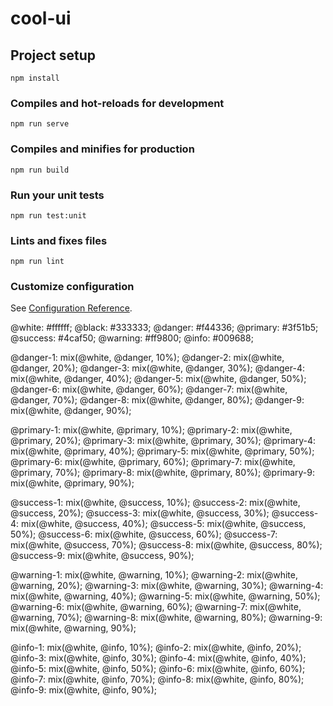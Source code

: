 # cool-ui

## Project setup
```
npm install
```

### Compiles and hot-reloads for development
```
npm run serve
```

### Compiles and minifies for production
```
npm run build
```

### Run your unit tests
```
npm run test:unit
```

### Lints and fixes files
```
npm run lint
```

### Customize configuration
See [Configuration Reference](https://cli.vuejs.org/config/).

@white: #ffffff;
@black: #333333;
@danger: #f44336;
@primary: #3f51b5;
@success: #4caf50;
@warning: #ff9800;
@info: #009688;


@danger-1: mix(@white, @danger, 10%);
@danger-2: mix(@white, @danger, 20%);
@danger-3: mix(@white, @danger, 30%);
@danger-4: mix(@white, @danger, 40%);
@danger-5: mix(@white, @danger, 50%);
@danger-6: mix(@white, @danger, 60%);
@danger-7: mix(@white, @danger, 70%);
@danger-8: mix(@white, @danger, 80%);
@danger-9: mix(@white, @danger, 90%);


@primary-1: mix(@white, @primary, 10%);
@primary-2: mix(@white, @primary, 20%);
@primary-3: mix(@white, @primary, 30%);
@primary-4: mix(@white, @primary, 40%);
@primary-5: mix(@white, @primary, 50%);
@primary-6: mix(@white, @primary, 60%);
@primary-7: mix(@white, @primary, 70%);
@primary-8: mix(@white, @primary, 80%);
@primary-9: mix(@white, @primary, 90%);


@success-1: mix(@white, @success, 10%);
@success-2: mix(@white, @success, 20%);
@success-3: mix(@white, @success, 30%);
@success-4: mix(@white, @success, 40%);
@success-5: mix(@white, @success, 50%);
@success-6: mix(@white, @success, 60%);
@success-7: mix(@white, @success, 70%);
@success-8: mix(@white, @success, 80%);
@success-9: mix(@white, @success, 90%);

@warning-1: mix(@white, @warning, 10%);
@warning-2: mix(@white, @warning, 20%);
@warning-3: mix(@white, @warning, 30%);
@warning-4: mix(@white, @warning, 40%);
@warning-5: mix(@white, @warning, 50%);
@warning-6: mix(@white, @warning, 60%);
@warning-7: mix(@white, @warning, 70%);
@warning-8: mix(@white, @warning, 80%);
@warning-9: mix(@white, @warning, 90%);

@info-1: mix(@white, @info, 10%);
@info-2: mix(@white, @info, 20%);
@info-3: mix(@white, @info, 30%);
@info-4: mix(@white, @info, 40%);
@info-5: mix(@white, @info, 50%);
@info-6: mix(@white, @info, 60%);
@info-7: mix(@white, @info, 70%);
@info-8: mix(@white, @info, 80%);
@info-9: mix(@white, @info, 90%);
